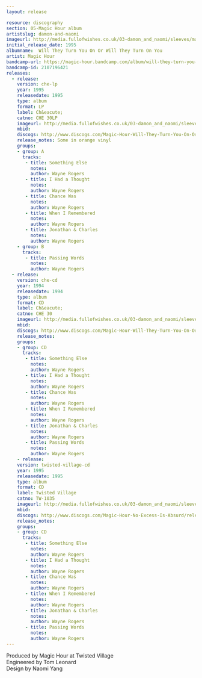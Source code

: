 ```yaml
---
layout: release

resource: discography
section: 05-Magic Hour album
artistslug: damon-and-naomi
imageurl: http://media.fullofwishes.co.uk/03-damon_and_naomi/sleeves/magichour_willthey.jpg
initial_release_date: 1995
albumname:  Will They Turn You On Or Will They Turn On You
artist: Magic Hour
bandcamp-url: https://magic-hour.bandcamp.com/album/will-they-turn-you-on-or-will-they-turn-on-you
bandcamp-id: 2107196421
releases:
  - release: 
    version: che-lp
    year: 1995
    releasedate: 1995
    type: album
    format: LP
    label: Ch&eacute;
    catno: CHE 30LP
    imageurl: http://media.fullofwishes.co.uk/03-damon_and_naomi/sleeves/magichour_willthey.jpg
    mbid: 
    discogs: http://www.discogs.com/Magic-Hour-Will-They-Turn-You-On-Or-Will-They-Turn-On-You/release/725935
    release_notes: Some in orange vinyl
    groups:
    - group: A
      tracks:
       - title: Something Else
         notes: 
         author: Wayne Rogers
       - title: I Had a Thought
         notes: 
         author: Wayne Rogers
       - title: Chance Was
         notes: 
         author: Wayne Rogers
       - title: When I Remembered
         notes: 
         author: Wayne Rogers
       - title: Jonathan & Charles
         notes: 
         author: Wayne Rogers
    - group: B
      tracks:
       - title: Passing Words
         notes: 
         author: Wayne Rogers
  - release: 
    version: che-cd
    year: 1994
    releasedate: 1994
    type: album
    format: CD
    label: Ch&eacute;
    catno: CHE 30
    imageurl: http://media.fullofwishes.co.uk/03-damon_and_naomi/sleeves/magichour_willthey.jpg
    mbid: 
    discogs: http://www.discogs.com/Magic-Hour-Will-They-Turn-You-On-Or-Will-They-Turn-On-You/release/535977
    release_notes: 
    groups:
    - group: CD
      tracks:
       - title: Something Else
         notes: 
         author: Wayne Rogers
       - title: I Had a Thought
         notes: 
         author: Wayne Rogers
       - title: Chance Was
         notes: 
         author: Wayne Rogers
       - title: When I Remembered
         notes: 
         author: Wayne Rogers
       - title: Jonathan & Charles
         notes: 
         author: Wayne Rogers
       - title: Passing Words
         notes: 
         author: Wayne Rogers
    - release: 
    version: twisted-village-cd
    year: 1995
    releasedate: 1995
    type: album
    format: CD
    label: Twisted Village
    catno: TW-1035
    imageurl: http://media.fullofwishes.co.uk/03-damon_and_naomi/sleeves/magichour_willthey.jpg
    mbid: 
    discogs: http://www.discogs.com/Magic-Hour-No-Excess-Is-Absurd/release/4384650
    release_notes: 
    groups:
    - group: CD
      tracks:
       - title: Something Else
         notes: 
         author: Wayne Rogers
       - title: I Had a Thought
         notes: 
         author: Wayne Rogers
       - title: Chance Was
         notes: 
         author: Wayne Rogers
       - title: When I Remembered
         notes: 
         author: Wayne Rogers
       - title: Jonathan & Charles
         notes: 
         author: Wayne Rogers
       - title: Passing Words
         notes: 
         author: Wayne Rogers
---
```

Produced by Magic Hour at Twisted Village  
Engineered by Tom Leonard  
Design by Naomi Yang
